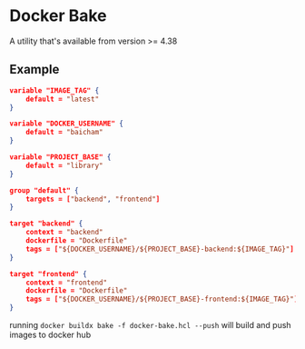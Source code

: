 # Docker Bake

A utility that's available from version >= 4.38

## Example

```json
variable "IMAGE_TAG" {
    default = "latest"
}

variable "DOCKER_USERNAME" {
    default = "baicham"
}

variable "PROJECT_BASE" {
    default = "library"
}

group "default" {
    targets = ["backend", "frontend"]
}

target "backend" {
    context = "backend"
    dockerfile = "Dockerfile"
    tags = ["${DOCKER_USERNAME}/${PROJECT_BASE}-backend:${IMAGE_TAG}"]
}

target "frontend" {
    context = "frontend"
    dockerfile = "Dockerfile"
    tags = ["${DOCKER_USERNAME}/${PROJECT_BASE}-frontend:${IMAGE_TAG}"]
}
```

running `docker buildx bake -f docker-bake.hcl --push` will build and push images to docker hub


